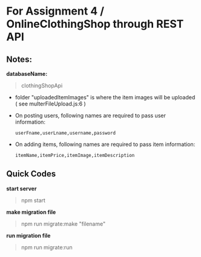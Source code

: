 # For Assignment 4 / OnlineClothingShop through REST API

## Notes:

**databaseName:**
> clothingShopApi

- folder "uploadedItemImages" is where the item images will be uploaded ( see multerFileUpload.js:6 )

- On posting users, following names are required to pass user information:
    ```
    userFname,userLname,username,password
    ```

- On adding items, following names are required to pass item information:
    ```
    itemName,itemPrice,itemImage,itemDescription
    ```

## Quick Codes

**start server**
> npm start

**make migration file**
> npm run migrate:make "filename"

**run migration file**
> npm run migrate:run  
